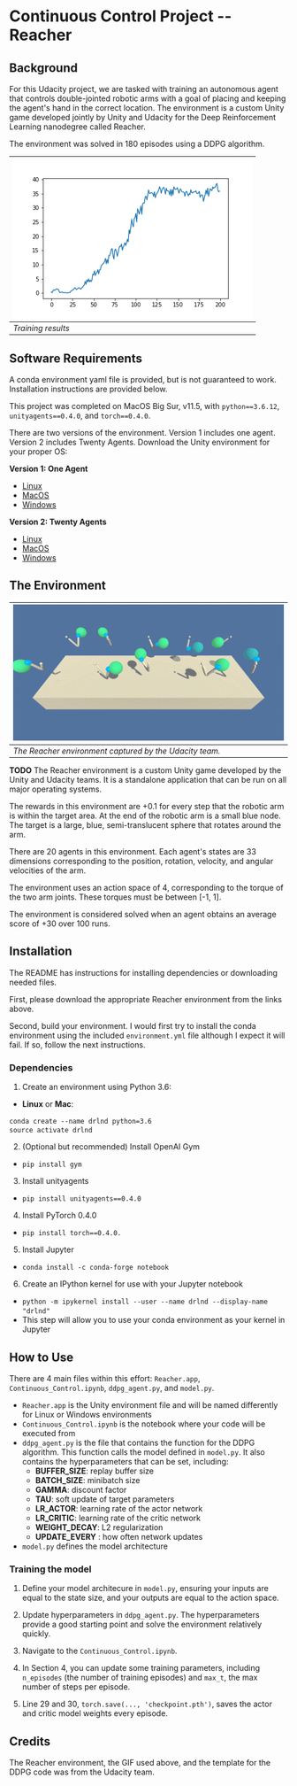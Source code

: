 # Continuous Control Project -- Reacher

## Background

For this Udacity project, we are tasked with training an autonomous agent that controls double-jointed robotic arms with a goal of placing and keeping the agent's hand in the correct location. The environment is a custom Unity game developed jointly by Unity and Udacity for the Deep Reinforcement Learning nanodegree called Reacher.

The environment was solved in 180 episodes using a DDPG algorithm.

| ![Solved!](media/ddpg_exp4.png) |
| --- |
| *Training results* |

## Software Requirements
A conda environment yaml file is provided, but is not guaranteed to work. Installation instructions are provided below.

This project was completed on MacOS Big Sur, v11.5, with `python==3.6.12`, `unityagents==0.4.0`, and `torch==0.4.0`.

There are two versions of the environment. Version 1 includes one agent. Version 2 includes Twenty Agents. Download the Unity environment for your proper OS:

**Version 1: One Agent**
- [Linux](https://s3-us-west-1.amazonaws.com/udacity-drlnd/P2/Reacher/one_agent/Reacher_Linux.zip)
- [MacOS](https://s3-us-west-1.amazonaws.com/udacity-drlnd/P2/Reacher/one_agent/Reacher.app.zip)
- [Windows](https://s3-us-west-1.amazonaws.com/udacity-drlnd/P2/Reacher/one_agent/Reacher_Windows_x86_64.zip)

**Version 2: Twenty Agents**
- [Linux](https://s3-us-west-1.amazonaws.com/udacity-drlnd/P2/Reacher/Reacher_Linux.zip)
- [MacOS](https://s3-us-west-1.amazonaws.com/udacity-drlnd/P2/Reacher/Reacher.app.zip)
- [Windows](https://s3-us-west-1.amazonaws.com/udacity-drlnd/P2/Reacher/Reacher_Windows_x86_64.zip)

## The Environment

| ![Reacher Game](media/Reacher.gif) |
| --- |
| *The Reacher environment captured by the Udacity team.* |

**TODO** The Reacher environment is a custom Unity game developed by the Unity and Udacity teams. It is a standalone application that can be run on all major operating systems.

The rewards in this environment are +0.1 for every step that the robotic arm is within the target area. At the end of the robotic arm is a small blue node. The target is a large, blue, semi-translucent sphere that rotates around the arm.

There are 20 agents in this environment. Each agent's states are 33 dimensions corresponding to the position, rotation, velocity, and angular velocities of the arm.

The environment uses an action space of 4, corresponding to the torque of the two arm joints. These torques must be between [-1, 1].

The environment is considered solved when an agent obtains an average score of +30 over 100 runs.

## Installation
The README has instructions for installing dependencies or downloading needed files.

First, please download the appropriate Reacher environment from the links above.

Second, build your environment. I would first try to install the conda environment using the included `environment.yml` file although I expect it will fail. If so, follow the next instructions.

### Dependencies

1. Create an environment using Python 3.6:

  - __Linux__ or __Mac__:
  ```
  conda create --name drlnd python=3.6
  source activate drlnd
  ```

2. (Optional but recommended) Install OpenAI Gym

  - `pip install gym`


3. Install unityagents

  - `pip install unityagents==0.4.0`


4. Install PyTorch 0.4.0

  - `pip install torch==0.4.0.`


5. Install Jupyter

  - `conda install -c conda-forge notebook`


6. Create an IPython kernel for use with your Jupyter notebook

  - `python -m ipykernel install --user --name drlnd --display-name "drlnd"`
  - This step will allow you to use your conda environment as your kernel in Jupyter

## How to Use


There are 4 main files within this effort: `Reacher.app`, `Continuous_Control.ipynb`, `ddpg_agent.py`, and `model.py`.

- `Reacher.app` is the Unity environment file and will be named differently for Linux or Windows environments
- `Continuous_Control.ipynb` is the notebook where your code will be executed from
- `ddpg_agent.py` is the file that contains the function for the DDPG algorithm. This function calls the model defined in `model.py`. It also contains the hyperparameters that can be set, including:
  - __BUFFER_SIZE__: replay buffer size
  - __BATCH_SIZE__: minibatch size
  - __GAMMA__: discount factor
  - __TAU__: soft update of target parameters
  - __LR_ACTOR__: learning rate of the actor network
  - __LR_CRITIC__: learning rate of the critic network
  - __WEIGHT_DECAY__: L2 regularization
  - __UPDATE_EVERY__ : how often network updates
- `model.py` defines the model architecture

### Training the model

1. Define your model architecure in `model.py`, ensuring your inputs are equal to the state size, and your outputs are equal to the action space.

2. Update hyperparameters in `ddpg_agent.py`. The hyperparameters provide a good starting point and solve the environment relatively quickly.

3. Navigate to the `Continuous_Control.ipynb`.

4. In Section 4, you can update some training parameters, including `n_episodes` (the number of training episodes) and `max_t`, the max number of steps per episode.

5. Line 29 and 30, `torch.save(..., 'checkpoint.pth')`, saves the actor and critic model weights every episode.

## Credits

The Reacher environment, the GIF used above, and the template for the DDPG code was from the Udacity team.
